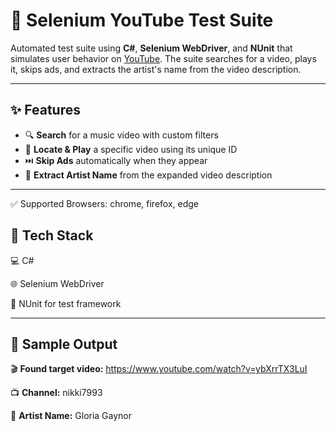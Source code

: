 # 🎵 Selenium YouTube Test Suite

Automated test suite using **C#**, **Selenium WebDriver**, and **NUnit** that simulates user behavior on [YouTube](https://www.youtube.com). The suite searches for a video, plays it, skips ads, and extracts the artist's name from the video description.

---

## ✨ Features

- 🔍 **Search** for a music video with custom filters  
- 🎯 **Locate & Play** a specific video using its unique ID  
- ⏭️ **Skip Ads** automatically when they appear  
- 🧠 **Extract Artist Name** from the expanded video description  

---

✅ Supported Browsers: chrome, firefox, edge

## 🧰 Tech Stack

💻 C#

🌐 Selenium WebDriver

🧪 NUnit for test framework

---

## 📸 Sample Output

🎬 **Found target video:** https://www.youtube.com/watch?v=ybXrrTX3LuI

📺 **Channel:** nikki7993

🎤 **Artist Name:** Gloria Gaynor

